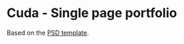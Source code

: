 # Cuda - Single page portfolio
Based on the [PSD template](http://graphicburger.com/cuda-single-page-portfolio-template/).
